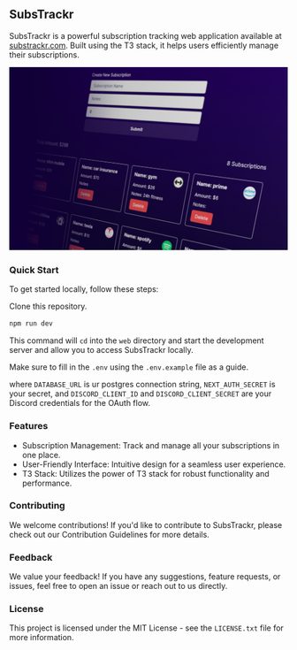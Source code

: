 ## SubsTrackr
SubsTrackr is a powerful subscription tracking web application available at [substrackr.com](https://www.substrackr.com/). Built using the T3 stack, it helps users efficiently manage their subscriptions.

<p align="center">
  <a href="https://substrackr.com">
    <img src='https://raw.githubusercontent.com/adnjoo/SubsTrackr/main/web/public/screenshot.png' width='600' />
  </a>
</p>

### Quick Start
To get started locally, follow these steps:

Clone this repository.

```bash
npm run dev
```

This command will `cd` into the `web` directory and start the development server and allow you to access SubsTrackr locally.

Make sure to fill in the `.env` using the `.env.example` file as a guide.

where `DATABASE_URL` is ur postgres connection string, `NEXT_AUTH_SECRET` is your secret, and 
`DISCORD_CLIENT_ID` and `DISCORD_CLIENT_SECRET` are your Discord credentials for the OAuth flow.

### Features
- Subscription Management: Track and manage all your subscriptions in one place.
- User-Friendly Interface: Intuitive design for a seamless user experience.
- T3 Stack: Utilizes the power of T3 stack for robust functionality and performance.

### Contributing
We welcome contributions! If you'd like to contribute to SubsTrackr, please check out our Contribution Guidelines for more details.

### Feedback
We value your feedback! If you have any suggestions, feature requests, or issues, feel free to open an issue or reach out to us directly.

### License

This project is licensed under the MIT License - see the `LICENSE.txt` file for more information.
